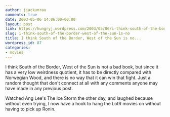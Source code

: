```yaml
---
author: jjackunrau
comments: true
date: 2003-05-06 14:06:00+00:00
layout: post
link: https://hungryj.wordpress.com/2003/05/06/i-think-south-of-the-border-west-of-the-sun-is-no/
slug: i-think-south-of-the-border-west-of-the-sun-is-no
title: I think South of the Border, West of the Sun is no...
wordpress_id: 87
categories:
- movies
---
```


I think South of the Border, West of the Sun is not a bad book, but since it has a very low weirdness quotient, it has to be directly compared with Norwegian Wood, and there is no way that it can win that fight.  Just a random thought that don't connect at all with any comments anyone may have made in any previous post.
  

  
Watched Ang Lee's The Ice Storm the other day, and laughed because without even trying, I now have a hook to hang the LotR movies on without having to pick up Ronin.
